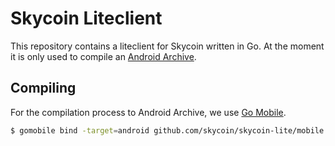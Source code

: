 # Skycoin Liteclient

This repository contains a liteclient for Skycoin written in Go. At the moment it is only used to compile an [Android Archive](https://developer.android.com/studio/projects/android-library.html).

## Compiling

For the compilation process to Android Archive, we use [Go Mobile](https://github.com/golang/mobile).

```bash
$ gomobile bind -target=android github.com/skycoin/skycoin-lite/mobile
```
